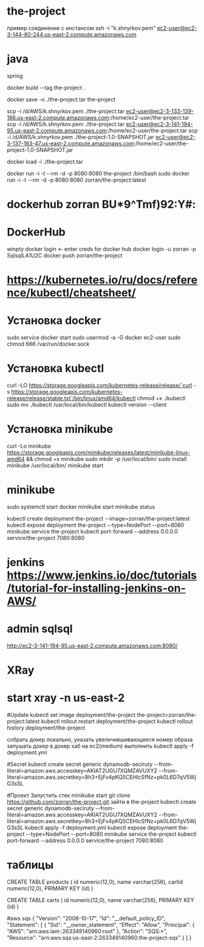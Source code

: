 # the-project
пример соединение с инстансом
ssh -i "k.shnyrkov.pem" ec2-user@ec2-3-144-80-244.us-east-2.compute.amazonaws.com
# java
spring

docker build --tag the-project .

docker save -o ./the-project.tar the-project

scp -i /d/AWS/k.shnyrkov.pem ./the-project.tar ec2-user@ec2-3-133-139-186.us-east-2.compute.amazonaws.com:/home/ec2-user/the-project.tar
scp -i /d/AWS/k.shnyrkov.pem ./the-project.tar ec2-user@ec2-3-141-194-95.us-east-2.compute.amazonaws.com:/home/ec2-user/the-project.tar
scp -i /d/AWS/k.shnyrkov.pem ./the-project-1.0-SNAPSHOT.jar ec2-user@ec2-3-137-183-47.us-east-2.compute.amazonaws.com:/home/ec2-user/the-project-1.0-SNAPSHOT.jar



docker load -i ./the-project.tar

docker run -i -t --rm -d -p 8080:8080 the-project /bin/bash
sudo docker run -i -t --rm -d -p 8080:8080 zorran/the-project:latest

# dockerhub zorran BU*9^Tmf)92:Y#:


# DockerHub
winpty docker login <- enter creds for docker hub
docker login -u zorran -p SqlsqlLA1U2C
docker push zorran/the-project

# https://kubernetes.io/ru/docs/reference/kubectl/cheatsheet/
# Установка docker
sudo service docker start
sudo usermod -a -G docker ec2-user
sudo chmod 666 /var/run/docker.sock
# Установка kubectl
curl -LO https://storage.googleapis.com/kubernetes-release/release/`curl -s https://storage.googleapis.com/kubernetes-release/release/stable.txt`/bin/linux/amd64/kubectl
chmod +x ./kubectl
sudo mv ./kubectl /usr/local/bin/kubectl
kubectl version --client
# Установка minikube
curl -Lo minikube https://storage.googleapis.com/minikube/releases/latest/minikube-linux-amd64 && chmod +x minikube
sudo mkdir -p /usr/local/bin/
sudo install minikube /usr/local/bin/
minikube start
# minikube
sudo systemctl start docker
minikube start
minikube status

kubectl create deployment the-project --image=zorran/the-project:latest
kubectl expose deployment the-project --type=NodePort --port=8080
minikube service the-project
kubectl port-forward --address 0.0.0.0 service/the-project 7080:8080

# jenkins https://www.jenkins.io/doc/tutorials/tutorial-for-installing-jenkins-on-AWS/
# admin sqlsql
http://ec2-3-141-194-95.us-east-2.compute.amazonaws.com:8080/

# XRay
# start xray -n us-east-2

#Update
kubectl set image deployment/the-project the-project=zorran/the-project:latest
kubectl rollout restart deployment/the-project
kubectl rollout history deployment/the-project

собрать докер локально, указать увеличившивающееся номер образа
запушать докер в докер хаб
на ec2(medium) выполнить kubectl apply -f deployment.yml

#Secret
kubectl create secret generic dynamodb-seciruty --from-literal=amazon.aws.accesskey=AKIAT2UGU7XQMZAVUXY2 --from-literal=amazon.aws.secretkey=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


#Проект
Запустить стек
minikube start
git clone https://github.com/zorran/the-project.git
зайти в the-project
kubectl create secret generic dynamodb-seciruty --from-literal=amazon.aws.accesskey=AKIAT2UGU7XQMZAVUXY2 --from-literal=amazon.aws.secretkey=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
kubectl apply -f deployment.yml
kubectl expose deployment the-project --type=NodePort --port=8080
minikube service the-project
kubectl port-forward --address 0.0.0.0 service/the-project 7080:8080


# таблицы
CREATE TABLE products (
id numeric(12,0),
name varchar(256),
cartId numeric(12,0),
PRIMARY KEY (id)
)

CREATE TABLE carts (
id numeric(12,0),
name varchar(256),
PRIMARY KEY (id)
)

#aws sqs
{
"Version": "2008-10-17",
"Id": "__default_policy_ID",
"Statement": [
{
"Sid": "__owner_statement",
"Effect": "Allow",
"Principal": {
"AWS": "arn:aws:iam::263349140960:root"
},
"Action": "SQS:*",
"Resource": "arn:aws:sqs:us-east-2:263349140960:the-project-sqs"
}
]
}